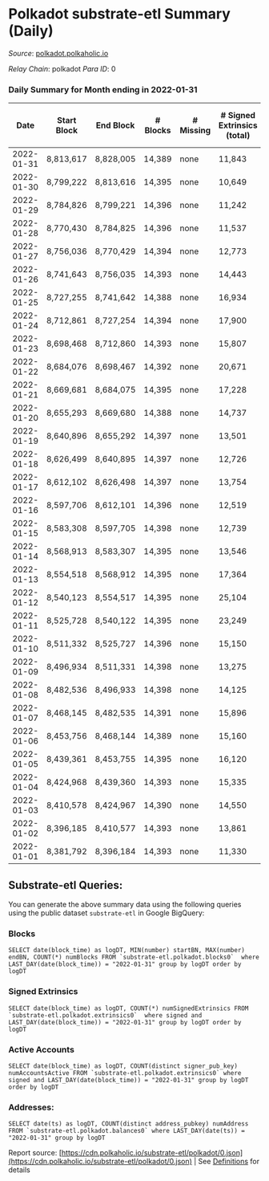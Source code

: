 # Polkadot substrate-etl Summary (Daily)

_Source_: [polkadot.polkaholic.io](https://polkadot.polkaholic.io)

*Relay Chain*: polkadot
*Para ID*: 0



### Daily Summary for Month ending in 2022-01-31


| Date | Start Block | End Block | # Blocks | # Missing | # Signed Extrinsics (total) | # Active Accounts | # Addresses with Balances | # Events | # Transfers | # XCM Transfers In | # XCM Transfers Out |
| ---- | ----------- | --------- | -------- | --------- | --------------------------- | ----------------- | ------------------------- | -------- | ----------- | ------------------ | ------------------- |
| 2022-01-31 | 8,813,617 | 8,828,005 | 14,389 | none  | 11,843 |  | 888,103 | 240,106 | 11,872 ($130,255,391.35) |   |   |
| 2022-01-30 | 8,799,222 | 8,813,616 | 14,395 | none  | 10,649 |  |  | 230,410 | 10,561 ($104,158,496.22) |   |   |
| 2022-01-29 | 8,784,826 | 8,799,221 | 14,396 | none  | 11,242 |  |  | 233,621 | 11,118 ($57,672,517.76) |   |   |
| 2022-01-28 | 8,770,430 | 8,784,825 | 14,396 | none  | 11,537 |  |  | 237,575 | 11,620 ($104,248,727.66) |   |   |
| 2022-01-27 | 8,756,036 | 8,770,429 | 14,394 | none  | 12,773 |  |  | 248,816 | 12,419 ($106,412,031.33) |   |   |
| 2022-01-26 | 8,741,643 | 8,756,035 | 14,393 | none  | 14,443 | 6,339 |  | 260,744 | 14,682 ($223,087,913.78) |   |   |
| 2022-01-25 | 8,727,255 | 8,741,642 | 14,388 | none  | 16,934 | 6,592 |  | 279,536 | 15,134 ($105,797,928.95) |   |   |
| 2022-01-24 | 8,712,861 | 8,727,254 | 14,394 | none  | 17,900 |  |  | 291,527 | 16,713 ($139,741,453.37) |   |   |
| 2022-01-23 | 8,698,468 | 8,712,860 | 14,393 | none  | 15,807 | 7,360 |  | 271,670 | 16,281 ($181,512,866.77) |   |   |
| 2022-01-22 | 8,684,076 | 8,698,467 | 14,392 | none  | 20,671 | 8,267 |  | 320,277 | 21,849 ($332,890,383.22) |   |   |
| 2022-01-21 | 8,669,681 | 8,684,075 | 14,395 | none  | 17,228 |  |  | 285,082 | 17,856 ($340,714,128.65) |   |   |
| 2022-01-20 | 8,655,293 | 8,669,680 | 14,388 | none  | 14,737 | 6,322 |  | 270,528 | 14,458 ($155,911,284.29) |   |   |
| 2022-01-19 | 8,640,896 | 8,655,292 | 14,397 | none  | 13,501 |  |  | 256,995 | 13,916 ($134,508,235.10) |   |   |
| 2022-01-18 | 8,626,499 | 8,640,895 | 14,397 | none  | 12,726 | 5,125 |  | 251,989 | 12,316 ($108,023,458.11) |   |   |
| 2022-01-17 | 8,612,102 | 8,626,498 | 14,397 | none  | 13,754 |  |  | 249,759 | 12,346 ($205,109,063.85) |   |   |
| 2022-01-16 | 8,597,706 | 8,612,101 | 14,396 | none  | 12,519 |  |  | 242,405 | 11,825 ($48,900,593.42) |   |   |
| 2022-01-15 | 8,583,308 | 8,597,705 | 14,398 | none  | 12,739 |  |  | 239,758 | 10,757 ($123,722,758.49) |   |   |
| 2022-01-14 | 8,568,913 | 8,583,307 | 14,395 | none  | 13,546 |  |  | 250,671 | 12,587 ($123,867,136.80) |   |   |
| 2022-01-13 | 8,554,518 | 8,568,912 | 14,395 | none  | 17,364 | 7,291 |  | 283,141 | 15,711 ($139,838,585.43) |   |   |
| 2022-01-12 | 8,540,123 | 8,554,517 | 14,395 | none  | 25,104 |  |  | 344,557 | 25,734 ($132,724,712.06) |   |   |
| 2022-01-11 | 8,525,728 | 8,540,122 | 14,395 | none  | 23,249 | 10,503 |  | 320,076 | 22,191 ($188,950,166.68) |   |   |
| 2022-01-10 | 8,511,332 | 8,525,727 | 14,396 | none  | 15,150 | 6,295 |  | 278,534 | 14,602 ($157,902,600.18) |   |   |
| 2022-01-09 | 8,496,934 | 8,511,331 | 14,398 | none  | 13,275 |  |  | 247,577 | 12,915 ($124,043,288.45) |   |   |
| 2022-01-08 | 8,482,536 | 8,496,933 | 14,398 | none  | 14,125 |  |  | 253,202 | 13,919 ($119,556,841.28) |   |   |
| 2022-01-07 | 8,468,145 | 8,482,535 | 14,391 | none  | 15,896 | 6,837 |  | 272,487 | 15,219 ($365,415,378.66) |   |   |
| 2022-01-06 | 8,453,756 | 8,468,144 | 14,389 | none  | 15,160 | 6,535 |  | 260,659 | 14,800 ($122,285,138.77) |   |   |
| 2022-01-05 | 8,439,361 | 8,453,755 | 14,395 | none  | 16,120 |  |  | 268,781 | 15,896 ($136,183,201.24) |   |   |
| 2022-01-04 | 8,424,968 | 8,439,360 | 14,393 | none  | 15,335 | 6,380 |  | 265,941 | 15,000 ($634,599,799.62) |   |   |
| 2022-01-03 | 8,410,578 | 8,424,967 | 14,390 | none  | 14,550 | 6,117 |  | 261,745 | 14,069 ($199,836,642.00) |   |   |
| 2022-01-02 | 8,396,185 | 8,410,577 | 14,393 | none  | 13,861 | 5,902 |  | 256,991 | 13,355 ($84,314,137.77) |   |   |
| 2022-01-01 | 8,381,792 | 8,396,184 | 14,393 | none  | 11,330 |  |  | 230,640 | 11,089 ($132,344,902.88) |   |   |

## Substrate-etl Queries:
You can generate the above summary data using the following queries using the public dataset `substrate-etl` in Google BigQuery:


### Blocks
```
SELECT date(block_time) as logDT, MIN(number) startBN, MAX(number) endBN, COUNT(*) numBlocks FROM `substrate-etl.polkadot.blocks0`  where LAST_DAY(date(block_time)) = "2022-01-31" group by logDT order by logDT
```


### Signed Extrinsics
```
SELECT date(block_time) as logDT, COUNT(*) numSignedExtrinsics FROM `substrate-etl.polkadot.extrinsics0`  where signed and LAST_DAY(date(block_time)) = "2022-01-31" group by logDT order by logDT
```


### Active Accounts
```
SELECT date(block_time) as logDT, COUNT(distinct signer_pub_key) numAccountsActive FROM `substrate-etl.polkadot.extrinsics0` where signed and LAST_DAY(date(block_time)) = "2022-01-31" group by logDT order by logDT
```


### Addresses:
```
SELECT date(ts) as logDT, COUNT(distinct address_pubkey) numAddress FROM `substrate-etl.polkadot.balances0` where LAST_DAY(date(ts)) = "2022-01-31" group by logDT
```



Report source: [https://cdn.polkaholic.io/substrate-etl/polkadot/0.json](https://cdn.polkaholic.io/substrate-etl/polkadot/0.json) | See [Definitions](/DEFINITIONS.md) for details
